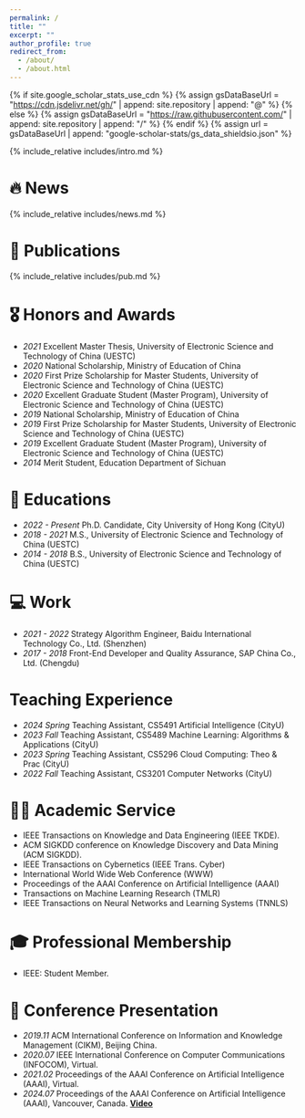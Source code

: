 ```yaml
---
permalink: /
title: ""
excerpt: ""
author_profile: true
redirect_from: 
  - /about/
  - /about.html
---
```


{% if site.google_scholar_stats_use_cdn %}
{% assign gsDataBaseUrl = "https://cdn.jsdelivr.net/gh/" | append: site.repository | append: "@" %}
{% else %}
{% assign gsDataBaseUrl = "https://raw.githubusercontent.com/" | append: site.repository | append: "/" %}
{% endif %}
{% assign url = gsDataBaseUrl | append: "google-scholar-stats/gs_data_shieldsio.json" %}

<span class='anchor' id='about-me'></span>

{% include_relative includes/intro.md %}

# 🔥 News
{% include_relative includes/news.md %}

# 📝 Publications
{% include_relative includes/pub.md %}

# 🎖 Honors and Awards
- *2021* Excellent Master Thesis, University of Electronic Science and Technology of China (UESTC)
- *2020* National Scholarship, Ministry of Education of China
- *2020* First Prize Scholarship for Master Students, University of Electronic Science and Technology of China (UESTC)
- *2020* Excellent Graduate Student (Master Program), University of Electronic Science and Technology of China (UESTC)
- *2019* National Scholarship, Ministry of Education of China
- *2019* First Prize Scholarship for Master Students, University of Electronic Science and Technology of China (UESTC)
- *2019* Excellent Graduate Student (Master Program), University of Electronic Science and Technology of China (UESTC)
- *2014* Merit Student, Education Department of Sichuan

# 📖 Educations
- *2022 - Present* Ph.D. Candidate, City University of Hong Kong (CityU)
- *2018 - 2021* M.S., University of Electronic Science and Technology of China (UESTC)
- *2014 - 2018* B.S., University of Electronic Science and Technology of China (UESTC)

# 💻 Work
- *2021 - 2022* Strategy Algorithm Engineer, Baidu International Technology Co., Ltd. (Shenzhen)
- *2017 - 2018* Front-End Developer and Quality Assurance, SAP China Co., Ltd. (Chengdu)

# Teaching Experience
- *2024 Spring* Teaching Assistant, CS5491 Artificial Intelligence (CityU)
- *2023 Fall* Teaching Assistant, CS5489 Machine Learning: Algorithms & Applications (CityU)
- *2023 Spring* Teaching Assistant, CS5296 Cloud Computing: Theo & Prac (CityU)
- *2022 Fall* Teaching Assistant, CS3201 Computer Networks (CityU)

# 🧑‍💻 Academic Service
- IEEE Transactions on Knowledge and Data Engineering (IEEE TKDE).
- ACM SIGKDD conference on Knowledge Discovery and Data Mining (ACM SIGKDD).
- IEEE Transactions on Cybernetics (IEEE Trans. Cyber)
- International World Wide Web Conference (WWW)
- Proceedings of the AAAI Conference on Artificial Intelligence (AAAI)
- Transactions on Machine Learning Research (TMLR)
- IEEE Transactions on Neural Networks and Learning Systems (TNNLS)

# 🎓 Professional Membership
- IEEE: Student Member.

# 💬 Conference Presentation
- *2019.11* ACM International Conference on Information and Knowledge Management (CIKM), Beijing China. 
- *2020.07* IEEE International Conference on Computer Communications (INFOCOM), Virtual.
- *2021.02* Proceedings of the AAAI Conference on Artificial Intelligence (AAAI), Virtual.
- *2024.07* Proceedings of the AAAI Conference on Artificial Intelligence (AAAI), Vancouver, Canada. [**Video**](https://underline.io/lecture/94145-cctr-calibrating-trajectory-prediction-for-uncertainty-aware-motion-planning-in-autonomous-driving)
